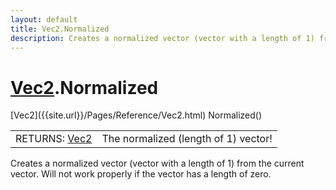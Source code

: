```yaml
---
layout: default
title: Vec2.Normalized
description: Creates a normalized vector (vector with a length of 1) from the current vector. Will not work properly if the vector has a length of zero.
---
```

# [Vec2]({{site.url}}/Pages/Reference/Vec2.html).Normalized

<div class='signature' markdown='1'>
[Vec2]({{site.url}}/Pages/Reference/Vec2.html) Normalized()
</div>

|  |  |
|--|--|
|RETURNS: [Vec2]({{site.url}}/Pages/Reference/Vec2.html)|The normalized (length of 1) vector!|

Creates a normalized vector (vector with a length of 1) from the
current vector. Will not work properly if the vector has a length of zero.




